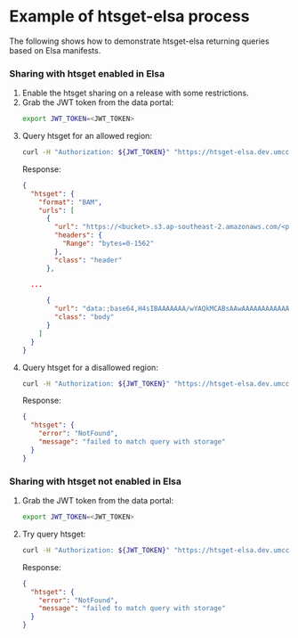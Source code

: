 # Example of htsget-elsa process

The following shows how to demonstrate htsget-elsa returning queries based on Elsa manifests.

### Sharing with htsget enabled in Elsa
1. Enable the htsget sharing on a release with some restrictions.
2. Grab the JWT token from the data portal:
   ```bash
   export JWT_TOKEN=<JWT_TOKEN>
   ```
3. Query htsget for an allowed region:
   ```bash
   curl -H "Authorization: ${JWT_TOKEN}" "https://htsget-elsa.dev.umccr.org/reads/R001/8AE43A8E4C8111EE84492BBD28BC6E2F?referenceName=20&start=50888919&end=50931436"
   ```
   Response:
   ```json
   {
     "htsget": {
       "format": "BAM",
       "urls": [
         {
           "url": "https://<bucket>.s3.ap-southeast-2.amazonaws.com/<presigned-bam-file>",
           "headers": {
             "Range": "bytes=0-1562"
           },
           "class": "header"
         },

     ...
   
         {
           "url": "data:;base64,H4sIBAAAAAAA/wYAQkMCABsAAwAAAAAAAAAAAA==",
           "class": "body"
         }
       ]
     }
   }
   ```
4. Query htsget for a disallowed region:
   ```bash
   curl -H "Authorization: ${JWT_TOKEN}" "https://htsget-elsa.dev.umccr.org/reads/R001/8AE43A8E4C8111EE84492BBD28BC6E2F?referenceName=20&start=50931440&end=50931460"
   ```
   Response:
   ```json
   {
     "htsget": {
       "error": "NotFound",
       "message": "failed to match query with storage"
     }
   }
   ```
   
### Sharing with htsget not enabled in Elsa
1. Grab the JWT token from the data portal:
   ```bash
   export JWT_TOKEN=<JWT_TOKEN>
   ```
2. Try query htsget:
   ```bash
   curl -H "Authorization: ${JWT_TOKEN}" "https://htsget-elsa.dev.umccr.org/reads/R001/8AE43A8E4C8111EE84492BBD28BC6E2F?referenceName=20&start=50888919&end=50931436"
   ```
   Response:
   ```json
   {
     "htsget": {
       "error": "NotFound",
       "message": "failed to match query with storage"
     }
   }
   ```
